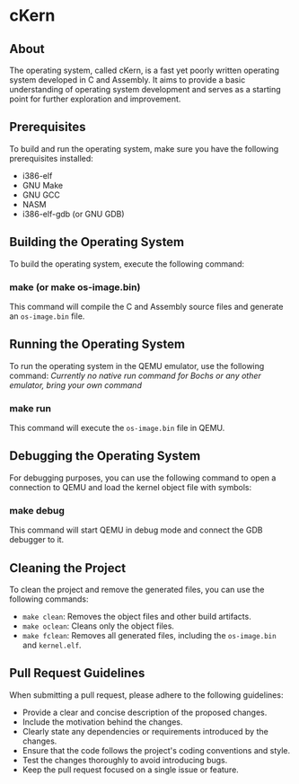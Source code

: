 # cKern
## About
The operating system, called cKern, is a fast yet poorly written operating system developed in C and Assembly. It aims to provide a basic understanding of operating system development and serves as a starting point for further exploration and improvement.

## Prerequisites
To build and run the operating system, make sure you have the following prerequisites installed:
- i386-elf
- GNU Make
- GNU GCC
- NASM
- i386-elf-gdb (or GNU GDB)

## Building the Operating System
To build the operating system, execute the following command:

### make (or make os-image.bin)
This command will compile the C and Assembly source files and generate an `os-image.bin` file.

## Running the Operating System
To run the operating system in the QEMU emulator, use the following command:
*Currently no native run command for Bochs or any other emulator, bring your own command*

### make run
This command will execute the `os-image.bin` file in QEMU.

## Debugging the Operating System
For debugging purposes, you can use the following command to open a connection to QEMU and load the kernel object file with symbols:

### make debug
This command will start QEMU in debug mode and connect the GDB debugger to it.

## Cleaning the Project
To clean the project and remove the generated files, you can use the following commands:
- `make clean`: Removes the object files and other build artifacts.
- `make oclean`: Cleans only the object files.
- `make fclean`: Removes all generated files, including the `os-image.bin` and `kernel.elf`.

## Pull Request Guidelines
When submitting a pull request, please adhere to the following guidelines:
- Provide a clear and concise description of the proposed changes.
- Include the motivation behind the changes.
- Clearly state any dependencies or requirements introduced by the changes.
- Ensure that the code follows the project's coding conventions and style.
- Test the changes thoroughly to avoid introducing bugs.
- Keep the pull request focused on a single issue or feature.
